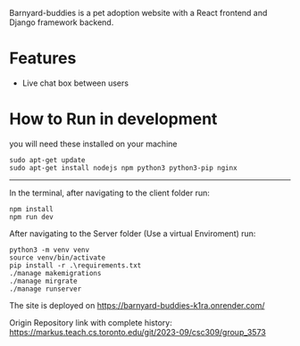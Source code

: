 Barnyard-buddies is a pet adoption website with a React frontend and Django framework backend.

# Features

- Live chat box between users

# How to Run in development
you will need these installed on your machine
```
sudo apt-get update
sudo apt-get install nodejs npm python3 python3-pip nginx
```
***
In the terminal, after navigating to the client folder run:
```
npm install 
npm run dev
```

After navigating to the Server folder (Use a virtual Enviroment) run:
```
python3 -m venv venv
source venv/bin/activate
pip install -r .\requirements.txt
./manage makemigrations
./manage mirgrate
./manage runserver
```
The site is deployed on https://barnyard-buddies-k1ra.onrender.com/

Origin Repository link with complete history: https://markus.teach.cs.toronto.edu/git/2023-09/csc309/group_3573

